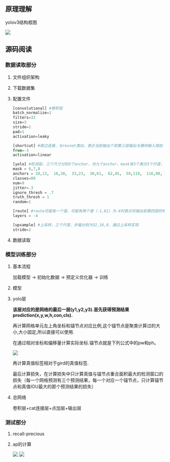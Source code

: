 ## 原理理解

yolov3结构框图

<img src='./yolov3/yolov3_structure.jpg'>



## 源码阅读

### 数据读取部分

1. 文件组织架构

2. 下载数据集

3. 配置文件

   ```python
   [convolutional] #卷积层
   batch_normalize=1
   filters=32
   size=3
   stride=1
   pad=1
   activation=leaky
   
   [shortcut] #跳过连接，与resnet类似，表示当前输出个前第三层输出与模块输入相加
   from=-3
   activation=linear

   [yolo] #检测层，三个尺寸分别3个anchor，共九个anchor，mask有3个表示3个尺度，设置阈值和类别数
   mask = 6,7,8
   anchors = 10,13,  16,30,  33,23,  30,61,  62,45,  59,119,  116,90,  156,198,  373,326
   classes=80
   num=9
   jitter=.3
   ignore_thresh = .7
   truth_thresh = 1
   random=1

   [route] #route可能有一个值，可能有两个值（-1,61）为-4时表示将输出前第四层的特征图，为-1和61时表示将输出前一层与第61层特征图的拼接结果
   layers = -4

   [upsample] #上采样，三个尺度，步幅分别为32,16,8，通过上采样实现
   stride=2
   ```

4. 数据读取

### 模型训练部分

1. 基本流程

   加载模型 -> 初始化数据 -> 预定义优化器 -> 训练

2. 模型

3. yolo层

   **该层对应的是网络的最后一层(y1,y2,y3).首先获得预测结果prediction(x,y,w,h,con,cls).**

   再计算网格单元左上角坐标和锚节点对应比例,这个锚节点是聚类计算过的大小,大小固定,所以直接可以使用.

   在通过相对坐标和偏移量计算实际坐标.锚节点就是下列公式中的pw和ph。

   <img src="./yolov3/坐标转换公式.png">

   再计算真值标签相对于gird的真值标签.

   最后计算损失，在计算损失中只计算真值与锚节点重合面积最大的检测窗口的损失（每一个网格预测有三个预测结果，每一个对应一个锚节点，只计算锚节点和真值IOU最大的那个预测结果的损失）

4. 总网络

   卷积层+cat连接层+点加层+输出层

### 测试部分

1. recall-precious

2. ap的计算

   <img src='./yolov3/mAP含义.png'>

   <img src='./yolov3/mAP计算.png'>

